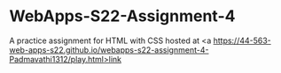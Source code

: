 # WebApps-S22-Assignment-4
A practice assignment for HTML with CSS
hosted at 
<a https://44-563-web-apps-s22.github.io/webapps-s22-assignment-4-Padmavathi1312/play.html>link</a>

